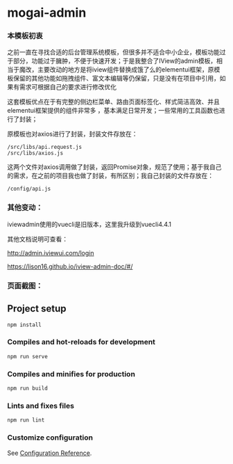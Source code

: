 # mogai-admin



### 本模板初衷

之前一直在寻找合适的后台管理系统模板，但很多并不适合中小企业，模板功能过于部分，功能过于臃肿，不便于快速开发；于是我整合了IView的admin模板，相当于魔改，主要改动的地方是将iview组件替换成饿了么的elementui框架，原模板保留的其他功能如拖拽组件、富文本编辑等仍保留，只是没有在项目中引用，如果有需求可根据自己的要求进行修改优化



这套模板优点在于有完整的侧边栏菜单、路由页面标签化、样式简洁高效、并且elementui框架提供的组件非常多 ，基本满足日常开发；一些常用的工具函数也进行了封装；

原模板也对axios进行了封装，封装文件存放在：

```
/src/libs/api.request.js
/src/libs/axios.js
```

这两个文件对axios调用做了封装，返回Promise对象，规范了使用；基于我自己的需求，在之前的项目我也做了封装，有所区别；我自己封装的文件存放在：

```
/config/api.js
```



### 其他变动：

iviewadmin使用的vuecli是旧版本，这里我升级到vuecli4.4.1



其他文档说明可查看：

http://admin.iviewui.com/login

https://lison16.github.io/iview-admin-doc/#/



### 页面截图：








## Project setup
```
npm install
```

### Compiles and hot-reloads for development
```
npm run serve
```

### Compiles and minifies for production
```
npm run build
```

### Lints and fixes files
```
npm run lint
```

### Customize configuration
See [Configuration Reference](https://cli.vuejs.org/config/).
